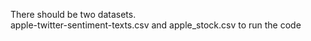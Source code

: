 There should be two datasets.<br>
apple-twitter-sentiment-texts.csv and apple_stock.csv to run the code
